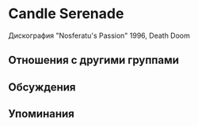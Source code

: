 # Candle Serenade

Дискография
"Nosferatu's Passion" 1996, Death Doom

## Отношения с другими группами


## Обсуждения


## Упоминания

